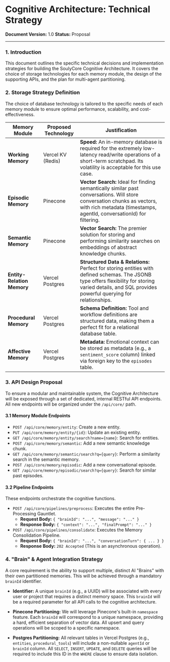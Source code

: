 
# Cognitive Architecture: Technical Strategy

**Document Version:** 1.0
**Status:** Proposal

---

### 1. Introduction

This document outlines the specific technical decisions and implementation strategies for building the SoulyCore Cognitive Architecture. It covers the choice of storage technologies for each memory module, the design of the supporting APIs, and the plan for multi-agent partitioning.

### 2. Storage Strategy Definition

The choice of database technology is tailored to the specific needs of each memory module to ensure optimal performance, scalability, and cost-effectiveness.

| Memory Module         | Proposed Technology | Justification                                                                                                                              |
| --------------------- | ------------------- | ------------------------------------------------------------------------------------------------------------------------------------------ |
| **Working Memory**    | Vercel KV (Redis)   | **Speed:** An in-memory database is required for the extremely low-latency read/write operations of a short-term scratchpad. Its volatility is acceptable for this use case. |
| **Episodic Memory**   | Pinecone            | **Vector Search:** Ideal for finding semantically similar past conversations. Will store conversation chunks as vectors, with rich metadata (timestamps, agentId, conversationId) for filtering. |
| **Semantic Memory**   | Pinecone            | **Vector Search:** The premier solution for storing and performing similarity searches on embeddings of abstract knowledge chunks.                  |
| **Entity-Relation Memory** | Vercel Postgres     | **Structured Data & Relations:** Perfect for storing entities with defined schemas. The JSONB type offers flexibility for storing varied details, and SQL provides powerful querying for relationships. |
| **Procedural Memory** | Vercel Postgres     | **Schema Definition:** Tool and workflow definitions are structured data, making them a perfect fit for a relational database table.       |
| **Affective Memory**  | Vercel Postgres     | **Metadata:** Emotional context can be stored as metadata (e.g., a `sentiment_score` column) linked via foreign key to the `episodes` table. |

### 3. API Design Proposal

To ensure a modular and maintainable system, the Cognitive Architecture will be exposed through a set of dedicated, internal RESTful API endpoints. All new endpoints will be organized under the `/api/core/` path.

#### 3.1 Memory Module Endpoints

*   `POST /api/core/memory/entity`: Create a new entity.
*   `PUT /api/core/memory/entity/{id}`: Update an existing entity.
*   `GET /api/core/memory/entity/search?name={name}`: Search for entities.
*   `POST /api/core/memory/semantic`: Add a new semantic knowledge chunk.
*   `GET /api/core/memory/semantic/search?q={query}`: Perform a similarity search in the semantic memory.
*   `POST /api/core/memory/episodic`: Add a new conversational episode.
*   `GET /api/core/memory/episodic/search?q={query}`: Search for similar past episodes.

#### 3.2 Pipeline Endpoints

These endpoints orchestrate the cognitive functions.

*   `POST /api/core/pipelines/preprocess`: Executes the entire Pre-Processing Gauntlet.
    *   **Request Body:** `{ "brainId": "...", "message": "..." }`
    *   **Response Body:** `{ "context": "...", "finalPrompt": "..." }`
*   `POST /api/core/pipelines/consolidate`: Executes the Memory Consolidation Pipeline.
    *   **Request Body:** `{ "brainId": "...", "conversationTurn": { ... } }`
    *   **Response Body:** `202 Accepted` (This is an asynchronous operation).

### 4. "Brain" & Agent Integration Strategy

A core requirement is the ability to support multiple, distinct AI "Brains" with their own partitioned memories. This will be achieved through a mandatory `brainId` identifier.

*   **Identifier:** A unique `brainId` (e.g., a UUID) will be associated with every user or project that requires a distinct memory space. This `brainId` will be a required parameter for all API calls to the cognitive architecture.

*   **Pinecone Partitioning:** We will leverage Pinecone's built-in `namespace` feature. Each `brainId` will correspond to a unique namespace, providing a hard, efficient separation of vector data. All upsert and query operations will be scoped to a specific namespace.

*   **Postgres Partitioning:** All relevant tables in Vercel Postgres (e.g., `entities`, `procedural_tools`) will include a non-nullable `agentId` or `brainId` column. All `SELECT`, `INSERT`, `UPDATE`, and `DELETE` queries will be required to include this ID in the `WHERE` clause to ensure data isolation.
